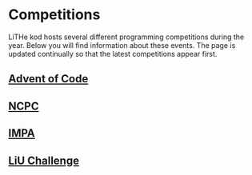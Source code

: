 # Competitions

LiTHe kod hosts several different programming competitions during the year.
Below you will find information about these events.
The page is updated continually so that the latest competitions appear first.

## [Advent of Code](/competitions/aoc/en)

## [NCPC](/competitions/ncpc/en)

## [IMPA](/competitions/impa/en)

## [LiU Challenge](/competitions/liu-challenge/en)
